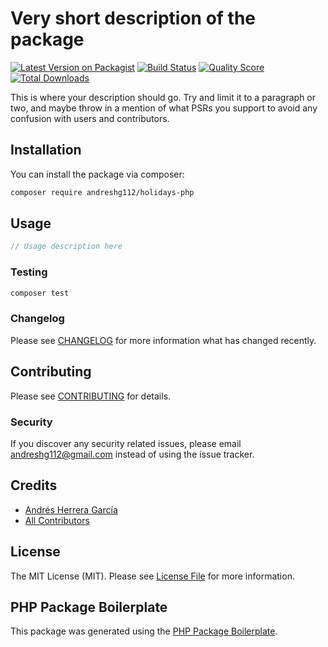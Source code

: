 # Very short description of the package

[![Latest Version on Packagist](https://img.shields.io/packagist/v/andreshg112/holidays-php.svg?style=flat-square)](https://packagist.org/packages/andreshg112/holidays-php)
[![Build Status](https://img.shields.io/travis/andreshg112/holidays-php/master.svg?style=flat-square)](https://travis-ci.com/andreshg112/holidays-php)
[![Quality Score](https://img.shields.io/scrutinizer/g/andreshg112/holidays-php.svg?style=flat-square)](https://scrutinizer-ci.com/g/andreshg112/holidays-php)
[![Total Downloads](https://img.shields.io/packagist/dt/andreshg112/holidays-php.svg?style=flat-square)](https://packagist.org/packages/andreshg112/holidays-php)

This is where your description should go. Try and limit it to a paragraph or two, and maybe throw in a mention of what PSRs you support to avoid any confusion with users and contributors.

## Installation

You can install the package via composer:

```bash
composer require andreshg112/holidays-php
```

## Usage

```php
// Usage description here
```

### Testing

```bash
composer test
```

### Changelog

Please see [CHANGELOG](CHANGELOG.md) for more information what has changed recently.

## Contributing

Please see [CONTRIBUTING](CONTRIBUTING.md) for details.

### Security

If you discover any security related issues, please email andreshg112@gmail.com instead of using the issue tracker.

## Credits

-   [Andrés Herrera García](https://github.com/andreshg112)
-   [All Contributors](../../contributors)

## License

The MIT License (MIT). Please see [License File](LICENSE.md) for more information.

## PHP Package Boilerplate

This package was generated using the [PHP Package Boilerplate](https://laravelpackageboilerplate.com).
